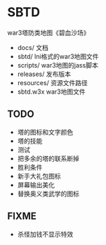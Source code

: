 # SBTD

war3塔防类地图《碧血沙场》

- docs/ 文档
- sbtd/ lni格式的war3地图文件
- scripts/ war3地图的jass脚本
- releases/ 发布版本
- resources/ 资源文件路径
- sbtd.w3x  war3地图文件

## TODO
- 塔的图标和文字颜色
- 塔的技能
- 测试
- 把多余的塔的联系断掉
- 胜利条件
- 新手大礼包图标
- 屏幕输出美化
- 替换奥义类武学的图标

## FIXME
- 杀怪加钱不显示特效